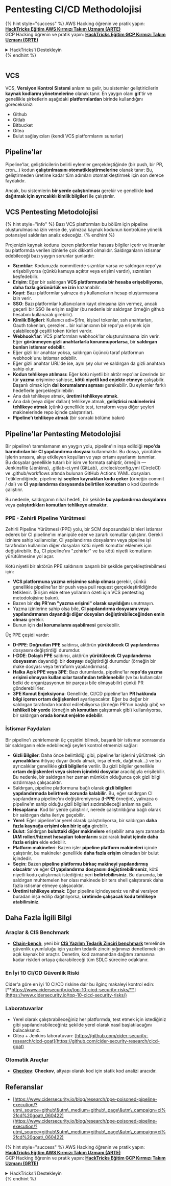 # Pentesting CI/CD Methodolojisi

{% hint style="success" %}
AWS Hacking öğrenin ve pratik yapın:<img src="../.gitbook/assets/image (1) (1).png" alt="" data-size="line">[**HackTricks Eğitim AWS Kırmızı Takım Uzmanı (ARTE)**](https://training.hacktricks.xyz/courses/arte)<img src="../.gitbook/assets/image (1) (1).png" alt="" data-size="line">\
GCP Hacking öğrenin ve pratik yapın: <img src="../.gitbook/assets/image (2).png" alt="" data-size="line">[**HackTricks Eğitim GCP Kırmızı Takım Uzmanı (GRTE)**<img src="../.gitbook/assets/image (2).png" alt="" data-size="line">](https://training.hacktricks.xyz/courses/grte)

<details>

<summary>HackTricks'i Destekleyin</summary>

* [**abonelik planlarını**](https://github.com/sponsors/carlospolop) kontrol edin!
* **💬 [**Discord grubuna**](https://discord.gg/hRep4RUj7f) veya [**telegram grubuna**](https://t.me/peass) katılın ya da **Twitter**'da **bizi takip edin** 🐦 [**@hacktricks\_live**](https://twitter.com/hacktricks\_live)**.**
* **Hacking ipuçlarını paylaşmak için** [**HackTricks**](https://github.com/carlospolop/hacktricks) ve [**HackTricks Cloud**](https://github.com/carlospolop/hacktricks-cloud) github reposuna PR gönderin.

</details>
{% endhint %}

<figure><img src="../.gitbook/assets/CLOUD-logo-letters.svg" alt=""><figcaption></figcaption></figure>

## VCS

VCS, **Versiyon Kontrol Sistemi** anlamına gelir, bu sistemler geliştiricilerin **kaynak kodlarını yönetmelerine** olanak tanır. En yaygın olanı **git**'tir ve genellikle şirketlerin aşağıdaki **platformlardan** birinde kullandığını göreceksiniz:

* Github
* Gitlab
* Bitbucket
* Gitea
* Bulut sağlayıcıları (kendi VCS platformlarını sunarlar)

## Pipeline'lar

Pipeline'lar, geliştiricilerin belirli eylemler gerçekleştiğinde (bir push, bir PR, cron...) kodun **çalıştırılmasını otomatikleştirmelerine** olanak tanır: Bu, geliştirmeden üretime kadar tüm adımları otomatikleştirmek için son derece faydalıdır.

Ancak, bu sistemlerin **bir yerde çalıştırılması** gerekir ve genellikle **kod dağıtmak için ayrıcalıklı kimlik bilgileri** ile çalıştırılır.

## VCS Pentesting Metodolojisi

{% hint style="info" %}
Bazı VCS platformları bu bölüm için pipeline oluşturulmasına izin verse de, yalnızca kaynak kodunun kontrolüne yönelik potansiyel saldırıları analiz edeceğiz.
{% endhint %}

Projenizin kaynak kodunu içeren platformlar hassas bilgiler içerir ve insanlar bu platformda verilen izinlerle çok dikkatli olmalıdır. Saldırganların istismar edebileceği bazı yaygın sorunlar şunlardır:

* **Sızıntılar**: Kodunuzda commitlerde sızıntılar varsa ve saldırgan repo'ya erişebiliyorsa (çünkü kamuya açıktır veya erişimi vardır), sızıntıları keşfedebilir.
* **Erişim**: Eğer bir saldırgan **VCS platformunda bir hesaba erişebiliyorsa**, **daha fazla görünürlük ve izin** kazanabilir.
* **Kayıt**: Bazı platformlar yalnızca dış kullanıcıların hesap oluşturmasına izin verir.
* **SSO**: Bazı platformlar kullanıcıların kayıt olmasına izin vermez, ancak geçerli bir SSO ile erişim sağlar (bu nedenle bir saldırgan örneğin github hesabını kullanarak girebilir).
* **Kimlik Bilgileri**: Kullanıcı adı+Şifre, kişisel tokenlar, ssh anahtarları, Oauth tokenları, çerezler... bir kullanıcının bir repo'ya erişmek için çalabileceği çeşitli token türleri vardır.
* **Webhook'lar**: VCS platformları webhook'lar oluşturulmasına izin verir. Eğer **görünmeyen gizli anahtarlarla korunmuyorlarsa**, bir **saldırgan bunları istismar edebilir**.
* Eğer gizli bir anahtar yoksa, saldırgan üçüncü taraf platformun webhook'unu istismar edebilir.
* Eğer gizli anahtar URL'de ise, aynı şey olur ve saldırgan da gizli anahtara sahip olur.
* **Kodun tehlikeye atılması:** Eğer kötü niyetli bir aktör repo'lar üzerinde bir tür **yazma** erişimine sahipse, **kötü niyetli kod enjekte etmeye** çalışabilir. Başarılı olmak için **dal korumalarını aşması** gerekebilir. Bu eylemler farklı hedeflerle gerçekleştirilebilir:
* Ana dalı tehlikeye atmak, **üretimi tehlikeye atmak**.
* Ana dalı (veya diğer dalları) tehlikeye atmak, **geliştirici makinelerini tehlikeye atmak** (çünkü genellikle test, terraform veya diğer şeyleri makinelerinde repo içinde çalıştırırlar).
* **Pipeline'ı tehlikeye atmak** (bir sonraki bölüme bakın)

## Pipeline'lar Pentesting Metodolojisi

Bir pipeline'ı tanımlamanın en yaygın yolu, pipeline'ın inşa edildiği **repo'da barındırılan bir CI yapılandırma dosyası** kullanmaktır. Bu dosya, yürütülen işlerin sırasını, akışı etkileyen koşulları ve yapı ortamı ayarlarını tanımlar.\
Bu dosyalar genellikle tutarlı bir isim ve formata sahiptir, örneğin — Jenkinsfile (Jenkins), .gitlab-ci.yml (GitLab), .circleci/config.yml (CircleCI) ve .github/workflows altında bulunan GitHub Actions YAML dosyaları. Tetiklendiğinde, pipeline işi **seçilen kaynaktan kodu çeker** (örneğin commit / dal) ve **CI yapılandırma dosyasında belirtilen komutları** o kod üzerinde çalıştırır.

Bu nedenle, saldırganın nihai hedefi, bir şekilde **bu yapılandırma dosyalarını** veya **çalıştırdıkları komutları tehlikeye atmaktır**.

### PPE - Zehirli Pipeline Yürütmesi

Zehirli Pipeline Yürütmesi (PPE) yolu, bir SCM deposundaki izinleri istismar ederek bir CI pipeline'ını manipüle eder ve zararlı komutlar çalıştırır. Gerekli izinlere sahip kullanıcılar, CI yapılandırma dosyalarını veya pipeline işi tarafından kullanılan diğer dosyaları kötü niyetli komutlar eklemek için değiştirebilir. Bu, CI pipeline'ını "zehirler" ve bu kötü niyetli komutların yürütülmesine yol açar.

Kötü niyetli bir aktörün PPE saldırısını başarılı bir şekilde gerçekleştirebilmesi için:

* **VCS platformuna yazma erişimine sahip olması** gerekir, çünkü genellikle pipeline'lar bir push veya pull request gerçekleştirildiğinde tetiklenir. (Erişim elde etme yollarının özeti için VCS pentesting metodolojisine bakın).
* Bazen bir **dış PR'nın "yazma erişimi" olarak sayıldığını** unutmayın.
* Yazma izinlerine sahip olsa bile, **CI yapılandırma dosyasını veya yapılandırmanın dayandığı diğer dosyaları değiştirebileceğinden emin olması** gerekir.
* Bunun için **dal korumalarını aşabilmesi** gerekebilir.

Üç PPE çeşidi vardır:

* **D-PPE**: **Doğrudan PPE** saldırısı, aktörün **yürütülecek CI yapılandırma** dosyasını değiştirdiği durumdur.
* **I-DDE**: **Dolaylı PPE** saldırısı, aktörün **yürütülecek CI yapılandırma dosyasının** dayandığı bir **dosyayı** değiştirdiği durumdur (örneğin bir make dosyası veya terraform yapılandırması).
* **Halka Açık PPE veya 3PE**: Bazı durumlarda, pipeline'lar **repo'da yazma erişimi olmayan kullanıcılar tarafından tetiklenebilir** (ve bu kullanıcılar belki de organizasyonun bir parçası bile olmayabilir) çünkü PR gönderebilirler.
* **3PE Komut Enjeksiyonu**: Genellikle, CI/CD pipeline'ları **PR hakkında bilgi içeren ortam değişkenleri** ayarlayacaktır. Eğer bu değer bir saldırgan tarafından kontrol edilebiliyorsa (örneğin PR'nın başlığı gibi) ve **tehlikeli bir yerde** (örneğin **sh komutları** çalıştırmak gibi) kullanılıyorsa, bir saldırgan **orada komut enjekte edebilir**.

### İstismar Faydaları

Bir pipeline'ı zehirlemenin üç çeşidini bilmek, başarılı bir istismar sonrasında bir saldırganın elde edebileceği şeyleri kontrol etmemizi sağlar:

* **Gizli Bilgiler**: Daha önce belirtildiği gibi, pipeline'lar işlerini yürütmek için **ayrıcalıklara** ihtiyaç duyar (kodu almak, inşa etmek, dağıtmak...) ve bu ayrıcalıklar genellikle **gizli bilgilerle** verilir. Bu gizli bilgiler genellikle **ortam değişkenleri veya sistem içindeki dosyalar** aracılığıyla erişilebilir. Bu nedenle, bir saldırgan her zaman mümkün olduğunca çok gizli bilgi sızdırmaya çalışacaktır.
* Saldırgan, pipeline platformuna bağlı olarak **gizli bilgileri yapılandırmada belirtmek zorunda kalabilir**. Bu, eğer saldırgan CI yapılandırma pipeline'ını değiştiremiyorsa (**I-PPE** örneğin), yalnızca o pipeline'ın sahip olduğu gizli bilgileri sızdırabileceği anlamına gelir.
* **Hesaplama**: Kod bir yerde çalıştırılır, nerede çalıştırıldığına bağlı olarak bir saldırgan daha ileriye geçebilir.
* **Yerel**: Eğer pipeline'lar yerel olarak çalıştırılıyorsa, bir saldırgan **daha fazla kaynağa erişimi olan bir iç ağa** girebilir.
* **Bulut**: Saldırgan **buluttaki diğer makinelere** erişebilir ama aynı zamanda **IAM rolleri/hizmet hesapları** **tokenlarını** sızdırarak **bulut içinde daha fazla erişim** elde edebilir.
* **Platform makineleri**: Bazen işler **pipeline platform makineleri** içinde çalıştırılır, bu makineler genellikle **daha fazla erişim** olmadan bir bulut içindedir.
* **Seçin:** Bazen **pipeline platformu birkaç makineyi yapılandırmış olacaktır** ve eğer **CI yapılandırma dosyasını değiştirebilirseniz**, kötü niyetli kodu çalıştırmak istediğiniz yeri **belirtebilirsiniz**. Bu durumda, bir saldırgan muhtemelen her olası makinede bir ters shell çalıştırarak daha fazla istismar etmeye çalışacaktır.
* **Üretimi tehlikeye atmak**: Eğer pipeline içindeyseniz ve nihai versiyon buradan inşa edilip dağıtılıyorsa, **üretimde çalışacak kodu tehlikeye atabilirsiniz**.

## Daha Fazla İlgili Bilgi

### Araçlar & CIS Benchmark

* [**Chain-bench**](https://github.com/aquasecurity/chain-bench), yeni bir [**CIS Yazılım Tedarik Zinciri benchmark**](https://github.com/aquasecurity/chain-bench/blob/main/docs/CIS-Software-Supply-Chain-Security-Guide-v1.0.pdf) temelinde güvenlik uyumluluğu için yazılım tedarik zinciri yığınınızı denetlemek için açık kaynak bir araçtır. Denetim, kod zamanından dağıtım zamanına kadar riskleri ortaya çıkarabileceği tüm SDLC sürecine odaklanır.

### En İyi 10 CI/CD Güvenlik Riski

Cider'a göre en iyi 10 CI/CD riskine dair bu ilginç makaleyi kontrol edin: [**https://www.cidersecurity.io/top-10-cicd-security-risks/**](https://www.cidersecurity.io/top-10-cicd-security-risks/)

### Laboratuvarlar

* Yerel olarak çalıştırabileceğiniz her platformda, test etmek için istediğiniz gibi yapılandırabileceğiniz şekilde yerel olarak nasıl başlatılacağını bulacaksınız.
* Gitea + Jenkins laboratuvarı: [https://github.com/cider-security-research/cicd-goat](https://github.com/cider-security-research/cicd-goat)

### Otomatik Araçlar

* [**Checkov**](https://github.com/bridgecrewio/checkov): **Checkov**, altyapı olarak kod için statik kod analizi aracıdır.

## Referanslar

* [https://www.cidersecurity.io/blog/research/ppe-poisoned-pipeline-execution/?utm\_source=github\&utm\_medium=github\_page\&utm\_campaign=ci%2fcd%20goat\_060422](https://www.cidersecurity.io/blog/research/ppe-poisoned-pipeline-execution/?utm\_source=github\&utm\_medium=github\_page\&utm\_campaign=ci%2fcd%20goat\_060422)

{% hint style="success" %}
AWS Hacking öğrenin ve pratik yapın:<img src="../.gitbook/assets/image (1) (1).png" alt="" data-size="line">[**HackTricks Eğitim AWS Kırmızı Takım Uzmanı (ARTE)**](https://training.hacktricks.xyz/courses/arte)<img src="../.gitbook/assets/image (1) (1).png" alt="" data-size="line">\
GCP Hacking öğrenin ve pratik yapın: <img src="../.gitbook/assets/image (2).png" alt="" data-size="line">[**HackTricks Eğitim GCP Kırmızı Takım Uzmanı (GRTE)**<img src="../.gitbook/assets/image (2).png" alt="" data-size="line">](https://training.hacktricks.xyz/courses/grte)

<details>

<summary>HackTricks'i Destekleyin</summary>

* [**abonelik planlarını**](https://github.com/sponsors/carlospolop) kontrol edin!
* **💬 [**Discord grubuna**](https://discord.gg/hRep4RUj7f) veya [**telegram grubuna**](https://t.me/peass) katılın ya da **Twitter**'da **bizi takip edin** 🐦 [**@hacktricks\_live**](https://twitter.com/hacktricks\_live)**.**
* **Hacking ipuçlarını paylaşmak için** [**HackTricks**](https://github.com/carlospolop/hacktricks) ve [**HackTricks Cloud**](https://github.com/carlospolop/hacktricks-cloud) github reposuna PR gönderin.

</details>
{% endhint %}
